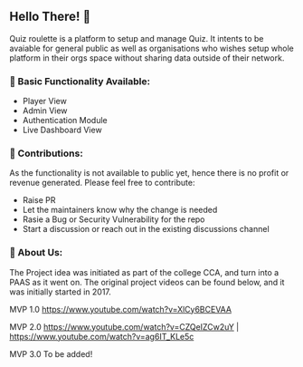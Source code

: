 ## Hello There! 👋

Quiz roulette is a platform to setup and manage Quiz. It intents to be avaiable for general public as well as organisations who wishes setup whole platform in their orgs space without sharing data outside of their network.

### 🧙 Basic Functionality Available:
- Player View
- Admin View
- Authentication Module
- Live Dashboard View

### 🌈 Contributions:
As the functionality is not available to public yet, hence there is no profit or revenue generated. Please feel free to contribute:
- Raise PR
- Let the maintainers know why the change is needed
- Rasie a Bug or Security Vulnerability for the repo
- Start a discussion or reach out in the existing discussions channel

### 🙋‍ About Us:
The Project idea was initiated as part of the college CCA, and turn into a PAAS as it went on. The original project videos can be found below, and it was initially started in 2017.

MVP 1.0 https://www.youtube.com/watch?v=XlCy6BCEVAA

MVP 2.0 https://www.youtube.com/watch?v=CZQeIZCw2uY | https://www.youtube.com/watch?v=ag6IT_KLe5c

MVP 3.0 To be added!

<!-- 
**Here are some ideas to get you started:**

🙋‍♀️ A short introduction - what is your organization all about?
🌈 Contribution guidelines - how can the community get involved?
👩‍💻 Useful resources - where can the community find your docs? Is there anything else the community should know?
🍿 Fun facts - what does your team eat for breakfast?
🧙 Remember, you can do mighty things with the power of [Markdown](https://docs.github.com/github/writing-on-github/getting-started-with-writing-and-formatting-on-github/basic-writing-and-formatting-syntax)
-->
